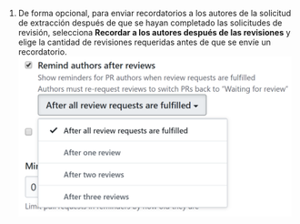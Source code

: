 1. De forma opcional, para enviar recordatorios a los autores de la solicitud de extracción después de que se hayan completado las solicitudes de revisión, selecciona **Recordar a los autores después de las revisiones** y elige la cantidad de revisiones requeridas antes de que se envíe un recordatorio. ![Casilla de recordar a los autores después de la revisión](/assets/images/help/settings/scheduled-reminders-remind-authors.png)